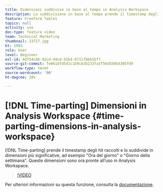 ```yaml
---
title: Dimensioni suddivise in base al tempo in Analysis Workspace
description: La suddivisione in base al tempo prende il timestamp degli hit raccolti e lo suddivide in dimensioni più significative, ad esempio "Ora del giorno" o "Giorno della settimana". Queste dimensioni sono ora pronte all’uso in Analysis Workspace.
feature: Freeform Tables
topics: null
activity: use
doc-type: feature video
team: Technical Marketing
thumbnail: 23727.jpg
kt: 1903
role: User
level: Beginner
exl-id: 4d754c86-92cd-49cd-91b4-6711fbb61bf7
source-git-commit: fe861dfd541c1b9cb3b233fa3f56d55054305fd9
workflow-type: tm+mt
source-wordcount: '90'
ht-degree: 20%

---
```


# [!DNL Time-parting] Dimensioni in Analysis Workspace {#time-parting-dimensions-in-analysis-workspace}

[!DNL Time-parting] prende il timestamp degli hit raccolti e lo suddivide in dimensioni più significative, ad esempio &quot;Ora del giorno&quot; o &quot;Giorno della settimana&quot;. Queste dimensioni sono ora pronte all’uso in Analysis Workspace.

>[!VIDEO](https://video.tv.adobe.com/v/23727/?quality=12)

Per ulteriori informazioni su questa funzione, consulta la [documentazione](https://experienceleague.adobe.com/docs/analytics/analyze/analysis-workspace/components/dimensions/time-parting-dimensions.html?lang=en).
